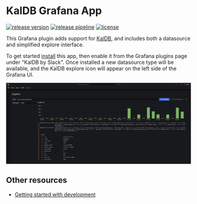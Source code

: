 # KalDB Grafana App

[![release version](https://img.shields.io/github/v/release/slackhq/slack-kaldb-app?include_prereleases)](https://github.com/slackhq/slack-kaldb-app/releases)
[![release pipeline](https://img.shields.io/github/workflow/status/slackhq/slack-kaldb-app/Release?label=release)](https://github.com/slackhq/slack-kaldb-app/actions/workflows/release.yml)
[![license](https://img.shields.io/github/license/slackhq/slack-kaldb-app)](https://github.com/slackhq/slack-kaldb-app/blob/master/LICENSE)

This Grafana plugin adds support for [KalDB](https://github.com/slackhq/kaldb), and includes both a datasource and 
simplified explore interface.

To get started [install](https://grafana.com/docs/grafana/latest/plugins/installation/) this app, then enable it from 
the Grafana plugins page under "KalDB by Slack". Once installed a new datasource type will be available, and the KalDB
explore icon will appear on the left side of the Grafana UI.

![KalDB explore](src/img/kaldb_explore.png)

## Other resources
* [Getting started with development](.github/CONTRIBUTING.md#getting-started-with-development)
